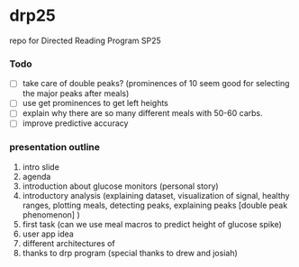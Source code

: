 # drp25
repo for Directed Reading Program SP25

### Todo
- [ ] take care of double peaks? (prominences of 10 seem good for selecting the major peaks after meals)
- [ ] use get prominences to get left heights
- [ ] explain why there are so many different meals with 50-60 carbs. 
- [ ] improve predictive accuracy

### presentation outline
1. intro slide 
2. agenda
3. introduction about glucose monitors (personal story)
4. introductory analysis (explaining dataset, visualization of signal, healthy ranges, plotting meals, detecting peaks, explaining peaks [double peak phenomenon] )
5. first task (can we use meal macros to predict height of glucose spike)
6. user app idea 
7. different architectures of 
8. thanks to drp program (special thanks to drew and josiah)